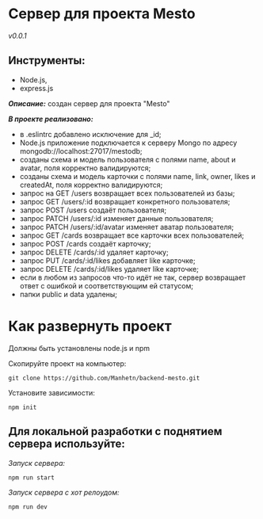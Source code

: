 # Сервер для проекта Mesto

_v0.0.1_

## Инструменты: 
- Node.js, 
- express.js

**_Описание:_** создан сервер для проекта "Mesto"

**_В проекте реализовано:_**
- в .eslintrc добавлено исключение для _id;
- Node.js приложение подключается к серверу Mongo по адресу mongodb://localhost:27017/mestodb;
- созданы схема и модель пользователя с полями name, about и avatar, поля корректно валидируются;
- созданы схема и модель карточки с полями name, link, owner, likes и createdAt, поля корректно валидируются;
- запрос на GET /users возвращает всех пользователей из базы;
- запрос GET /users/:id возвращает конкретного пользователя;
- запрос POST /users создаёт пользователя;
- запрос PATCH /users/:id изменяет данные пользователя;
- запрос PATCH /users/:id/avatar изменяет аватар пользователя;
- запрос GET /cards возвращает все карточки всех пользователей;
- запрос POST /cards создаёт карточку;
- запрос DELETE /cards/:id удаляет карточку;
- запрос PUT /cards/:id/likes добавляет like карточке;
- запрос DELETE /cards/:id/likes удаляет like карточке;
- если в любом из запросов что-то идёт не так, сервер возвращает ответ с ошибкой и соответствующим ей статусом;
- папки public и data удалены;

# Как развернуть проект

Должны быть установлены node.js и npm

Скопируйте проект на компьютер:

```
git clone https://github.com/Manhetn/backend-mesto.git
```

Установите зависимости:

```
npm init
```

## Для локальной разработки с поднятием сервера используйте:

_Запуск сервера:_ 
```
npm run start 
```
_Запуск сервера с хот релоудом:_ 
```
npm run dev
```


